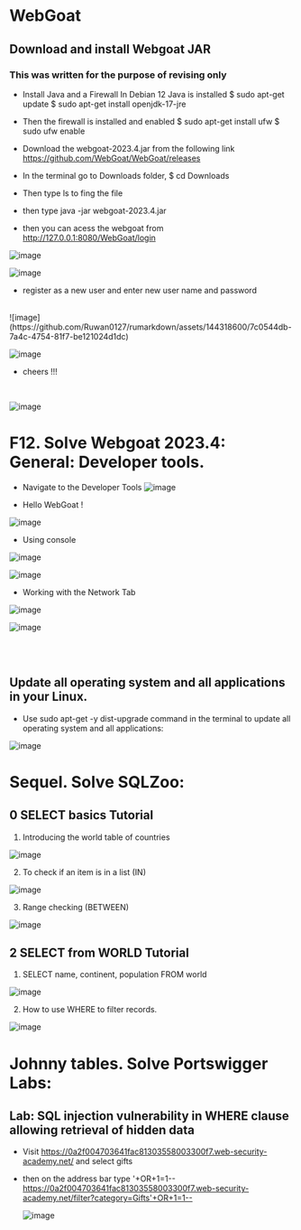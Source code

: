 # WebGoat


## Download and install Webgoat JAR

### This was written for the purpose of revising only 

- Install Java and a Firewall
In Debian 12 Java is installed
$ sudo apt-get update
$ sudo apt-get install openjdk-17-jre


- Then the firewall is installed and enabled
$ sudo apt-get install ufw
$ sudo ufw enable


- Download the webgoat-2023.4.jar from the following link 
https://github.com/WebGoat/WebGoat/releases

- In the terminal go to Downloads folder,  $ cd Downloads
- Then type ls to fing the file
- then type java -jar webgoat-2023.4.jar
- then you can acess the webgoat from  http://127.0.0.1:8080/WebGoat/login

![image](https://github.com/Ruwan0127/rumarkdown/assets/144318600/7da01b5d-5f23-4cf1-b48a-c383cdbe5d80)

![image](https://github.com/Ruwan0127/rumarkdown/assets/144318600/c14467a9-dfef-4c38-9211-04a0b14b7994)


- register as a new user and enter new user name and password
</br>
![image](https://github.com/Ruwan0127/rumarkdown/assets/144318600/7c0544db-7a4c-4754-81f7-be121024d1dc)

![image](https://github.com/Ruwan0127/rumarkdown/assets/144318600/c9b5dd74-2a7a-4d08-8998-fa988b3c697b)

- cheers !!!
</br>

![image](https://github.com/Ruwan0127/rumarkdown/assets/144318600/a07df018-b472-4f30-be34-169036b07862)


# F12. Solve Webgoat 2023.4: General: Developer tools.

- Navigate to the Developer Tools
  ![image](https://github.com/Ruwan0127/rumarkdown/assets/144318600/6d72a0ca-d51a-4ab7-8f0b-651a759f5b45)

- Hello WebGoat !
  
![image](https://github.com/Ruwan0127/rumarkdown/assets/144318600/e54bf5ee-8c41-49be-854f-681db0423bf9)

- Using console
  
![image](https://github.com/Ruwan0127/rumarkdown/assets/144318600/38af17a2-7ed2-47c4-8287-2c403342eb90)

![image](https://github.com/Ruwan0127/rumarkdown/assets/144318600/f070bdf9-ac87-48e8-b4bd-35dd7d7c19b3)


- Working with the Network Tab

![image](https://github.com/Ruwan0127/rumarkdown/assets/144318600/f371f9ba-cb5f-4f5e-b0f5-84470daaa13b)

![image](https://github.com/Ruwan0127/rumarkdown/assets/144318600/b609e477-b320-4593-b1e9-cb859b6810c6)



<br>
<br>

## Update all operating system and all applications in your Linux.

- Use sudo apt-get -y dist-upgrade
 command in the terminal to update all operating system and all applications: 
  
![image](https://github.com/Ruwan0127/rumarkdown/assets/144318600/8c02956e-3e42-4232-bce5-756512e3bb72)



  

# Sequel. Solve SQLZoo:


## 0 SELECT basics Tutorial

1. Introducing the world table of countries

![image](https://github.com/Ruwan0127/rumarkdown/assets/144318600/137bf68c-a94a-4a1d-87e6-3285465c4348)

2. To check if an item is in a list (IN)
   
![image](https://github.com/Ruwan0127/rumarkdown/assets/144318600/33b72c3e-6aab-43fa-83be-9a2656042e8b)

3. Range checking (BETWEEN)

![image](https://github.com/Ruwan0127/rumarkdown/assets/144318600/ca459219-81ea-49eb-ad33-117ae1b80ff7)


## 2 SELECT from WORLD Tutorial

1. SELECT name, continent, population FROM world
   
![image](https://github.com/Ruwan0127/rumarkdown/assets/144318600/bba6bfe0-6ad2-4df7-96b3-781fefe4b12e)

2. How to use WHERE to filter records.

![image](https://github.com/Ruwan0127/rumarkdown/assets/144318600/397dfb26-148d-4311-9e62-ac7211944ac1)



# Johnny tables. Solve Portswigger Labs:

## Lab: SQL injection vulnerability in WHERE clause allowing retrieval of hidden data

- Visit https://0a2f004703641fac81303558003300f7.web-security-academy.net/ and select gifts
- then on the address bar type '+OR+1=1--
  https://0a2f004703641fac81303558003300f7.web-security-academy.net/filter?category=Gifts'+OR+1=1--

  ![image](https://github.com/Ruwan0127/rumarkdown/assets/144318600/3b65caf8-69ab-4294-8707-1d6793a6fb61)
